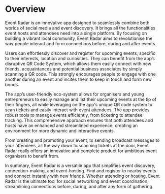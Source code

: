 # Overview

Event Radar is an innovative app designed to seamlessly combine both worlds of social media and event discovery. It brings all the functionalities event hosts and attendees need into a single platform. By focusing on building a vibrant local community, Event Radar aims to revolutionise the way people interact and form connections before, during and after events.

Users can effortlessly discover and register for upcoming events, specific to their interests, location and curiosities. They can benefit from the app’s disruptive QR Code System, which allows them easily connect with new friends, acquaintances and potential business associates by simply scanning a QR code. This strongly encourages people to engage with one another during an event and incites them to keep in touch and form new bonds.

The app’s user-friendly eco-system allows for organisers and young entrepreneurs to easily manage and list their upcoming events at the tip of their fingers, all while leveraging on the app's unique QR code system to scan tickets and easily interact with event attendees. The app provides robust tools to manage events efficiently, from ticketing to attendee tracking. This comprehensive approach ensures that both attendees and hosts have an enhanced and streamlined experience, creating an environment for more dynamic and interactive events.

From creating and promoting your event, to sending broadcast messages to your attendees, all the way down to scanning tickets at the door, Event Radar really offers an innovative and complete product for ambitious event organisers to benefit from.

In summary, Event Radar is a versatile app that simplifies event discovery, connection-making, and event-hosting. Find and register to nearby events and connect instantly with new friends. Whether attending or hosting, Event Radar is the ultimate tool for social networking and event coordination, streamlining connections before, during, and after any form of gathering.